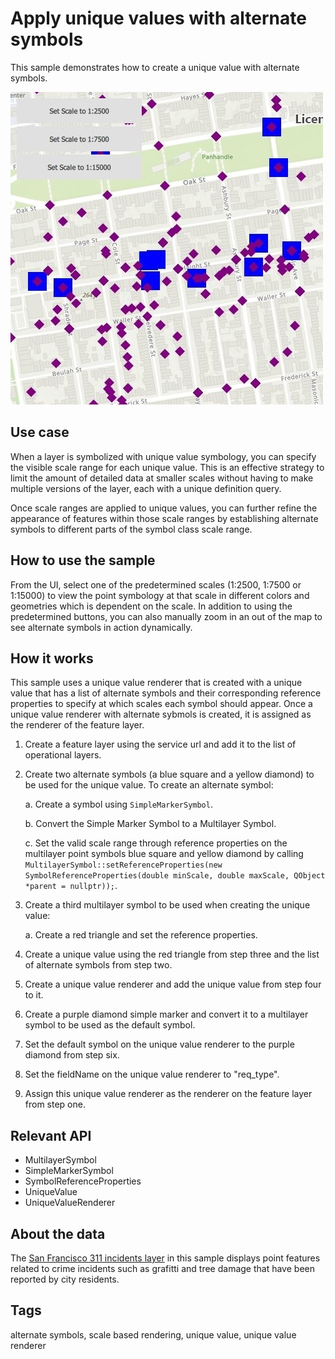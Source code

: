 # Apply unique values with alternate symbols

This sample demonstrates how to create a unique value with alternate symbols.

![](screenshot.png)

## Use case

When a layer is symbolized with unique value symbology, you can specify the visible scale range for each unique value. This is an effective strategy to limit the amount of detailed data at smaller scales without having to make multiple versions of the layer, each with a unique definition query.

Once scale ranges are applied to unique values, you can further refine the appearance of features within those scale ranges by establishing alternate symbols to different parts of the symbol class scale range.

## How to use the sample

From the UI, select one of the predetermined scales (1:2500, 1:7500 or 1:15000) to view the point symbology at that scale in different colors and geometries which is dependent on the scale. In addition to using the predetermined buttons, you can also manually zoom in an out of the map to see alternate symbols in action dynamically.

## How it works

This sample uses a unique value renderer that is created with a unique value that has a list of alternate symbols and their corresponding reference properties to specify at which scales each symbol should appear. Once a unique value renderer with alternate sybmols is created, it is assigned as the renderer of the feature layer.

1. Create a feature layer using the service url and add it to the list of operational layers.
2. Create two alternate symbols (a blue square and a yellow diamond) to be used for the unique value. To create an alternate symbol:

    a. Create a symbol using `SimpleMarkerSymbol`.
    
    b. Convert the Simple Marker Symbol to a Multilayer Symbol.
    
    c. Set the valid scale range through reference properties on the multilayer point symbols blue square and yellow diamond by calling `MultilayerSymbol::setReferenceProperties(new SymbolReferenceProperties(double minScale, double maxScale, QObject *parent = nullptr));`.
    
3. Create a third multilayer symbol to be used when creating the unique value:
    
    a. Create a red triangle and set the reference properties.
    
4. Create a unique value using the red triangle from step three and the list of alternate symbols from step two.
5. Create a unique value renderer and add the unique value from step four to it.
6. Create a purple diamond simple marker and convert it to a multilayer symbol to be used as the default symbol.
7. Set the default symbol on the unique value renderer to the purple diamond from step six.
8. Set the fieldName on the unique value renderer to "req_type".
9. Assign this unique value renderer as the renderer on the feature layer from step one.

## Relevant API

* MultilayerSymbol
* SimpleMarkerSymbol
* SymbolReferenceProperties
* UniqueValue
* UniqueValueRenderer

## About the data

The [San Francisco 311 incidents layer](https://services2.arcgis.com/ZQgQTuoyBrtmoGdP/arcgis/rest/services/SF_311_Incidents/FeatureServer/0) in this sample displays point features related to crime incidents such as grafitti and tree damage that have been reported by city residents.

## Tags

alternate symbols, scale based rendering, unique value, unique value renderer

